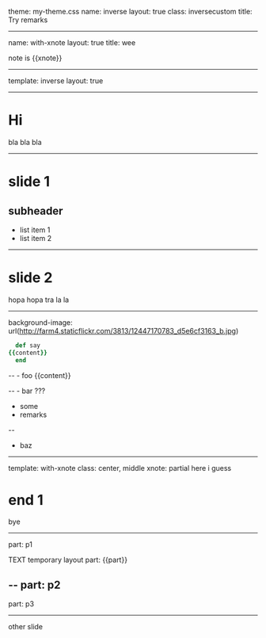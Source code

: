 theme: my-theme.css
name: inverse
layout: true
class: inversecustom
title: Try remarks

---
name: with-xnote
layout: true
title: wee

note is {{xnote}}

---
template: inverse
layout: true

---
# Hi

bla bla bla

---
# slide 1
## subheader

- list item 1
- list item 2

---
# slide 2

hopa hopa tra la la

---
background-image: url(http://farm4.staticflickr.com/3813/12447170783_d5e6cf3163_b.jpg)

```ruby
  def say
{{content}}
  end
```

--
    - foo
{{content}}

--
    - bar
???
- some
- remarks

--
- baz

---
template: with-xnote
class: center, middle
xnote: partial here i guess

# end 1

bye

---
part: p1

TEXT temporary layout
part: {{part}}

--
part: p2
--
part: p3

---
other slide
